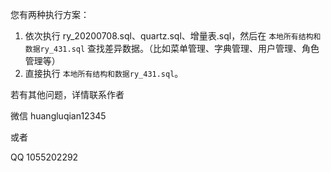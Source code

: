 您有两种执行方案：

1. 依次执行 ry_20200708.sql、quartz.sql、增量表.sql，然后在 `本地所有结构和数据ry_431.sql` 查找差异数据。（比如菜单管理、字典管理、用户管理、角色管理等）
2. 直接执行 `本地所有结构和数据ry_431.sql`。

若有其他问题，详情联系作者 

微信 huangluqian12345 

或者 

QQ 1055202292